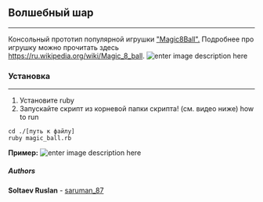 ## Волшебный шар
---
Консольный прототип популярной игрушки ["Magic8Ball".](https://www.amazon.com/Mattel-Games-Magic-8-Ball/dp/B00001ZWV7) 
Подробнее про игрушку можно прочитать здесь https://ru.wikipedia.org/wiki/Magic_8_ball.
![enter image description here](https://i.ibb.co/3fG97Tk/149179-352-canny-pic.jpg)

### Установка
---
1. Установите ruby
2. Запускайте скрипт из корневой папки скрипта! (см. видео ниже) how to run
```
cd ./[путь к файлу]
ruby magic_ball.rb
```
**Пример:**
![enter image description here](https://i.ibb.co/Db5HDYB/magicball8.gif)

##### Authors
**Soltaev Ruslan** - [saruman_87](https://github.com/saruman-87)
